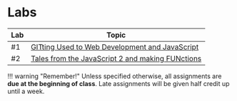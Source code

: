 # Labs

|Lab|Topic|
|----|-----|
|#1|[GITting Used to Web Development and JavaScript](week1/index.md)|
|#2|[Tales from the JavaScript 2 and making FUNctions](week2/index.md)|

!!! warning "Remember!"
    Unless specified otherwise, all assignments are **due at the beginning of class**. Late assignments will be given half credit up until a week.
